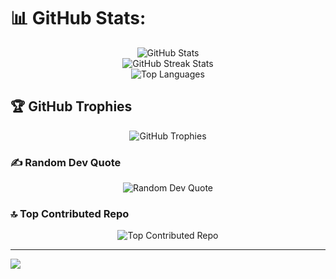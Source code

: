# 📊 GitHub Stats:

<div align="center">
  <img src="https://github-readme-stats.vercel.app/api?username=hbeanjarah&theme=city_light&hide_border=true&include_all_commits=true&count_private=true" alt="GitHub Stats" />
  <br/>
  <img src="https://github-readme-streak-stats.herokuapp.com/?user=hbeanjarah&theme=city_light&hide_border=true" alt="GitHub Streak Stats" />
  <br/>
  <img src="https://github-readme-stats.vercel.app/api/top-langs/?username=hbeanjarah&theme=city_light&hide_border=true&include_all_commits=true&count_private=true&layout=compact" alt="Top Languages" />
</div>

## 🏆 GitHub Trophies
<div align="center">
  <img src="https://github-profile-trophy.vercel.app/?username=hbeanjarah&theme=radical&no-frame=false&no-bg=true&margin-w=4" alt="GitHub Trophies" />
</div>

### ✍️ Random Dev Quote
<div align="center">
  <img src="https://quotes-github-readme.vercel.app/api?type=vetical&theme=light" alt="Random Dev Quote" />
</div>

### 🔝 Top Contributed Repo
<div align="center">
  <img src="https://github-contributor-stats.vercel.app/api?username=hbeanjarah&limit=5&theme=flat&combine_all_yearly_contributions=true" alt="Top Contributed Repo" />
</div>

---
[![](https://visitcount.itsvg.in/api?id=hbeanjarah&icon=5&color=1)](https://visitcount.itsvg.in)

<!-- Proudly created with GPRM ( https://gprm.itsvg.in ) -->
